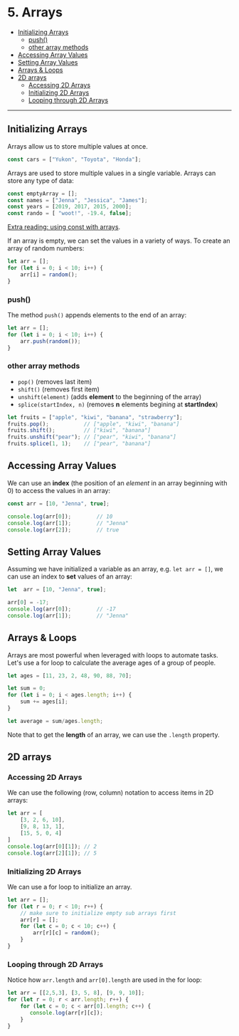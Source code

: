 # 5. Arrays

  - [Initializing Arrays](#initializing-arrays)
    - [push()](#push)
    - [other array methods](#other-array-methods)
  - [Accessing Array Values](#accessing-array-values)
  - [Setting Array Values](#setting-array-values)
  - [Arrays & Loops](#arrays--loops)
  - [2D arrays](#2d-arrays)
    - [Accessing 2D Arrays](#accessing-2d-arrays)
    - [Initializing 2D Arrays](#initializing-2d-arrays)
    - [Looping through 2D Arrays](#looping-through-2d-arrays)
---

## Initializing Arrays
Arrays allow us to store multiple values at once.
```javascript
const cars = ["Yukon", "Toyota", "Honda"];
```
Arrays are used to store multiple values in a single variable. Arrays can store any type of data:

```javascript
const emptyArray = [];
const names = ["Jenna", "Jessica", "James"];
const years = [2019, 2017, 2015, 2000];
const rando = [ "woot!", -19.4, false];
```

[Extra reading: using const with arrays](https://www.w3schools.com/js/js_array_const.asp).

If an array is empty, we can set the values in a variety of ways. To create an array of random numbers:
```javascript
let arr = [];
for (let i = 0; i < 10; i++) {
    arr[i] = random();
}
```
### push()
The method `push()` appends elements to the end of an array:
```javascript
let arr = [];
for (let i = 0; i < 10; i++) {
    arr.push(random());
}
```

### other array methods
* `pop()` (removes last item)
* `shift()` (removes first item)
* `unshift(element)` (adds **element** to the beginning of the array)
* `splice(startIndex, n)` (removes **n** elements begining at **startIndex**)
  
```javascript
let fruits = ["apple", "kiwi", "banana", "strawberry"];
fruits.pop();           // ["apple", "kiwi", "banana"]
fruits.shift();         // ["kiwi", "banana"]
fruits.unshift("pear"); // ["pear", "kiwi", "banana"]
fruits.splice(1, 1);    // ["pear", "banana"]
```

## Accessing Array Values
We can use an **index** (the position of an *element* in an array beginning with 0) to access the values in an array:

```javascript
const arr = [10, "Jenna", true];

console.log(arr[0]);        // 10
console.log(arr[1]);        // "Jenna"
console.log(arr[2]);        // true
```

## Setting Array Values
Assuming we have initialized a variable as an array, e.g. `let arr = []`, we can use an index to **set** values of an array:

```javascript
let  arr = [10, "Jenna", true];

arr[0] = -17;
console.log(arr[0]);        // -17
console.log(arr[1]);        // "Jenna"
```

## Arrays & Loops
Arrays are most powerful when leveraged with loops to automate tasks. Let's use a for loop to calculate the average ages of a group of people.

```javascript
let ages = [11, 23, 2, 48, 90, 88, 70];

let sum = 0;
for (let i = 0; i < ages.length; i++) {
    sum += ages[i];
}

let average = sum/ages.length;
```

Note that to get the **length** of an array, we can use the `.length` property.

## 2D arrays

### Accessing 2D Arrays
We can use the following (row, column) notation to access items in 2D arrays:
```javascript
let arr = [
    [3, 2, 6, 10],
    [9, 8, 13, 1],
    [15, 5, 0, 4]
]
console.log(arr[0][1]); // 2
console.log(arr[2][1]); // 5
```

### Initializing 2D Arrays
We can use a for loop to initialize an array.
```javascript
let arr = [];
for (let r = 0; r < 10; r++) {
    // make sure to initialize empty sub arrays first
    arr[r] = [];
    for (let c = 0; c < 10; c++) {
        arr[r][c] = random();
    }
} 
```

### Looping through 2D Arrays
Notice how `arr.length` and `arr[0].length` are used in the for loop:
```javascript
let arr = [[2,5,3], [3, 5, 8], [9, 9, 10]];
for (let r = 0; r < arr.length; r++) {
    for (let c = 0; c < arr[0].length; c++) {
       console.log(arr[r][c]);
    }
} 
```
